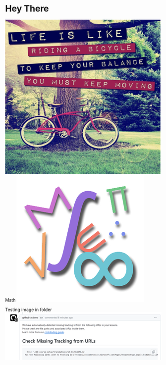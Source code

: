 # Hey There

![](../bicycle.png?WT.mc_id=academic-105485-koreys)
Math
![](./Math.jpg?WT.mc_id=academic-105485-koreys)

Testing image in folder
![](./images/github-check-urls-missing-tracking-comment.png)
